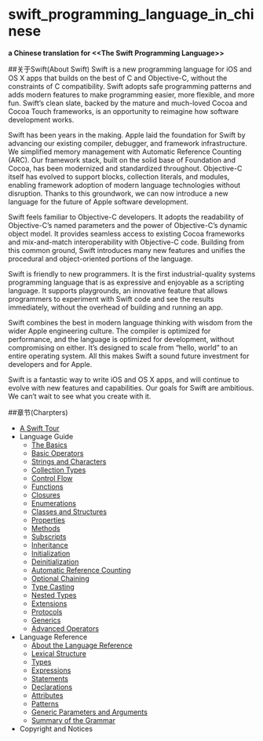 swift_programming_language_in_chinese
=====================================

**a Chinese translation for &lt;&lt;The Swift Programming Language>>**

##关于Swift(About Swift)
Swift is a new programming language for iOS and OS X apps that builds on the best of C and Objective-C, without the constraints of C compatibility. Swift adopts safe programming patterns and adds modern features to make programming easier, more flexible, and more fun. Swift’s clean slate, backed by the mature and much-loved Cocoa and Cocoa Touch frameworks, is an opportunity to reimagine how software development works.

Swift has been years in the making. Apple laid the foundation for Swift by advancing our existing compiler, debugger, and framework infrastructure. We simplified memory management with Automatic Reference Counting (ARC). Our framework stack, built on the solid base of Foundation and Cocoa, has been modernized and standardized throughout. Objective-C itself has evolved to support blocks, collection literals, and modules, enabling framework adoption of modern language technologies without disruption. Thanks to this groundwork, we can now introduce a new language for the future of Apple software development.

Swift feels familiar to Objective-C developers. It adopts the readability of Objective-C’s named parameters and the power of Objective-C’s dynamic object model. It provides seamless access to existing Cocoa frameworks and mix-and-match interoperability with Objective-C code. Building from this common ground, Swift introduces many new features and unifies the procedural and object-oriented portions of the language.

Swift is friendly to new programmers. It is the first industrial-quality systems programming language that is as expressive and enjoyable as a scripting language. It supports playgrounds, an innovative feature that allows programmers to experiment with Swift code and see the results immediately, without the overhead of building and running an app.

Swift combines the best in modern language thinking with wisdom from the wider Apple engineering culture. The compiler is optimized for performance, and the language is optimized for development, without compromising on either. It’s designed to scale from “hello, world” to an entire operating system. All this makes Swift a sound future investment for developers and for Apple.

Swift is a fantastic way to write iOS and OS X apps, and will continue to evolve with new features and capabilities. Our goals for Swift are ambitious. We can’t wait to see what you create with it.

##章节(Charpters)
<spoiler title="menu">
  <ul>
    <li><a href="A_Swift_Tour.md">A Swift Tour</a></li>
    <li>Language Guide
      <ul>
        <li><a href="#">The Basics</a></li>
        <li><a href="#">Basic Operators</a></li>
        <li><a href="#">Strings and Characters</a></li>
        <li><a href="#">Collection Types</a></li>
        <li><a href="#">Control Flow</a></li>
        <li><a href="#">Functions</a></li>
        <li><a href="#">Closures</a></li>
        <li><a href="#">Enumerations</a></li>
        <li><a href="#">Classes and Structures</a></li>
        <li><a href="#">Properties</a></li>
        <li><a href="#">Methods</a></li>
        <li><a href="#">Subscripts</a></li>
        <li><a href="#">Inheritance</a></li>
        <li><a href="#">Initialization</a></li>
        <li><a href="#">Deinitialization</a></li>
        <li><a href="#">Automatic Reference Counting</a></li>
        <li><a href="#">Optional Chaining</a></li>
        <li><a href="#">Type Casting</a></li>
        <li><a href="#">Nested Types</a></li>
        <li><a href="#">Extensions</a></li>
        <li><a href="#">Protocols</a></li>
        <li><a href="#">Generics</a></li>
        <li><a href="#">Advanced Operators</a></li>
      </ul>
    </li>
    <li>Language Reference
      <ul>
        <li><a href="#">About the Language Reference</a></li>
        <li><a href="#">Lexical Structure</a></li>
        <li><a href="#">Types</a></li>
        <li><a href="#">Expressions</a></li>
        <li><a href="#">Statements</a></li>
        <li><a href="#">Declarations</a></li>
        <li><a href="#">Attributes</a></li>
        <li><a href="#">Patterns</a></li>
        <li><a href="#">Generic Parameters and Arguments</a></li>
        <li><a href="#">Summary of the Grammar</a></li>
      </ul>
    </li>
    <li>Copyright and Notices</li>
  </ul>
</spoiler>
